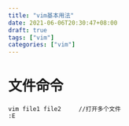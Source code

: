 ```yaml
---
title: "vim基本用法"
date: 2021-06-06T20:30:47+08:00
draft: true
tags: ["vim"]
categories: ["vim"]
---
```

# 文件命令
```
vim file1 file2     //打开多个文件
:E 
```




